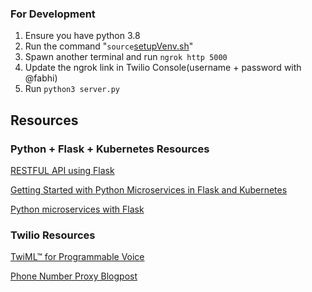 ### For Development
1. Ensure you have python 3.8
2. Run the command "`source`[setupVenv.sh](setupVenv.sh)"
3. Spawn another terminal and run `ngrok http 5000`
4. Update the ngrok link in Twilio Console(username + password with @fabhi)
5. Run `python3 server.py`



## Resources

### Python + Flask + Kubernetes Resources
[RESTFUL API using Flask](https://blog.miguelgrinberg.com/post/designing-a-restful-api-with-python-and-flask/page/5)

[Getting Started with Python Microservices in Flask and Kubernetes](https://mikebridge.github.io/post/python-flask-kubernetes-1/)

[Python microservices with Flask](https://blog.viktoradam.net/2017/12/16/python-microservices-with-flask/)



### Twilio Resources
[TwiML™ for Programmable Voice](https://www.twilio.com/docs/voice/twiml)

[Phone Number Proxy Blogpost](https://www.twilio.com/blog/2018/02/phone-number-forward-mask-python-flask.html)
